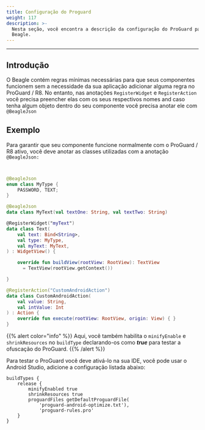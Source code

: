 ```yaml
---
title: Configuração do Proguard
weight: 117
description: >-
  Nesta seção, você encontra a descrição da configuração do ProGuard para o
  Beagle.
---
```


---

## Introdução

O Beagle contém regras mínimas necessárias para que seus componentes funcionem sem a necessidade da sua aplicação adicionar alguma regra no ProGuard / R8. No entanto, nas anotações `RegisterWidget` e `RegisterAction` você precisa preencher elas com os seus respectivos nomes and caso tenha algum objeto dentro do seu componente você precisa anotar ele com `@BeagleJson`

## Exemplo

Para garantir que seu componente funcione normalmente com o ProGuard / R8 ativo, você deve anotar as classes utilizadas com a anotação `@BeagleJson:`

```kotlin


@BeagleJson
enum class MyType {
    PASSWORD, TEXT;
}

@BeagleJson
data class MyText(val textOne: String, val textTwo: String)

@RegisterWidget("myText")
data class Text(
    val text: Bind<String>,
    val type: MyType,
    val myText: MyText,
) : WidgetView() {

    override fun buildView(rootView: RootView): TextView
      = TextView(rootView.getContext())

}

@RegisterAction("CustomAndroidAction")
data class CustomAndroidAction(
    val value: String,
    val intValue: Int
) : Action {
    override fun execute(rootView: RootView, origin: View) { }
}

```

{{% alert color="info" %}}
Aqui, você também habilita o `minifyEnable` e `shrinkResources` no `buildType` declarando-os como _**true**_ para testar a ofuscação do ProGuard.
{{% /alert %}}

Para testar o ProGuard você deve ativá-lo na sua IDE, você pode usar o Android Studio, adicione a configuração listada abaixo:

```text
buildTypes {
    release {
        minifyEnabled true
        shrinkResources true
        proguardFiles getDefaultProguardFile(
            'proguard-android-optimize.txt'),
            'proguard-rules.pro'
    }
}
```

